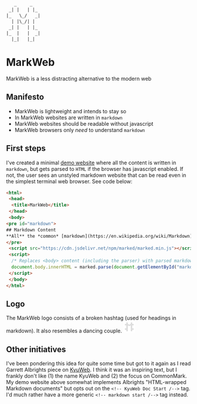 ```
   _     _
 _| |   | |_
|_   \_/   _|
  | |\_/| |
 _| |   | |_
|_  |   |  _|
  |_|   |_|
```
# MarkWeb
MarkWeb is a less distracting alternative to the modern web

## Manifesto
* MarkWeb is lightweight and intends to stay so
* In MarkWeb websites are written in `markdown`
* MarkWeb websites should be readable without javascript
* MarkWeb browsers only *need* to understand `markdown`

## First steps
I've created a minimal [demo website](https://1jss.github.io/markweb/) where all the content is written in `markdown`, but gets parsed to `HTML` if the browser has javascript enabled. If not, the user sees an unstyled markdown website that can be read even in the simplest terminal web browser. See code below:

```html
<html>
 <head>
  <title>MarkWeb</title>
 </head>
 <body>
<pre id="markdown">
## Markdown Content
**All** the *common* [markdown](https://en.wikipedia.org/wiki/Markdown) ~~text~~ formatting ***works***!
</pre>
 <script src="https://cdn.jsdelivr.net/npm/marked/marked.min.js"></script><!-- Include markdown parser -->
 <script>
  /* Replaces <body> content (including the parser) with parsed markdown from the element with the id "markdown" */
  document.body.innerHTML = marked.parse(document.getElementById("markdown").innerText.toString())
 </script>
 </body>
</html>
```

## Logo
The MarkWeb logo consists of a broken hashtag (used for headings in markdown). It also resembles a dancing couple.
![MarkWeb Logo](./markweb.svg)

## Other initiatives
I've been pondering this idea for quite some time but got to it again as I read Garrett Albrights piece on [KyuWeb](https://github.com/GarrettAlbright/KyuWeb). I think it was an inspiring text, but I frankly don't like (1) the name KyuWeb and (2) the focus on CommonMark. My demo website above somewhat implements Albrights "HTML-wrapped Markdown documents" but opts out on the `<!-- KyuWeb Doc Start /-->` tag. I'd much rather have a more generic `<!-- markdown start /-->` tag instead.
